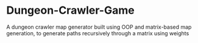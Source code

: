 # Dungeon-Crawler-Game
A dungeon crawler map generator built using OOP and matrix-based map generation, to generate paths recursively through a matrix using weights
